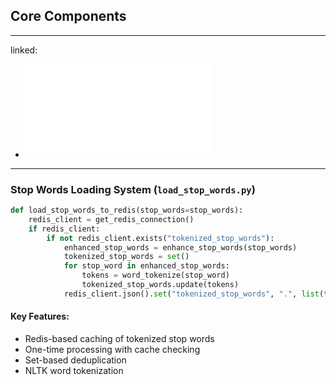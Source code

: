 ## Core Components

---
linked:
  - ![batch processing](../main.md)
---

### Stop Words Loading System (`load_stop_words.py`)

```python
def load_stop_words_to_redis(stop_words=stop_words):
    redis_client = get_redis_connection()
    if redis_client:
        if not redis_client.exists("tokenized_stop_words"):
            enhanced_stop_words = enhance_stop_words(stop_words)
            tokenized_stop_words = set()
            for stop_word in enhanced_stop_words:
                tokens = word_tokenize(stop_word)
                tokenized_stop_words.update(tokens)
            redis_client.json().set("tokenized_stop_words", ".", list(tokenized_stop_words))
```

#### Key Features:
- Redis-based caching of tokenized stop words
- One-time processing with cache checking
- Set-based deduplication
- NLTK word tokenization